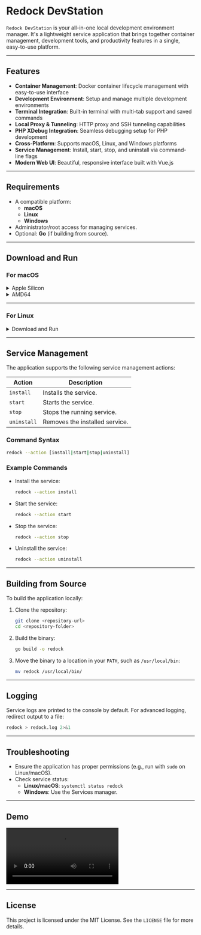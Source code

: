 
# Redock DevStation

`Redock DevStation` is your all-in-one local development environment manager. It's a lightweight service application that brings together container management, development tools, and productivity features in a single, easy-to-use platform.

---

## Features
- **Container Management**: Docker container lifecycle management with easy-to-use interface
- **Development Environment**: Setup and manage multiple development environments
- **Terminal Integration**: Built-in terminal with multi-tab support and saved commands
- **Local Proxy & Tunneling**: HTTP proxy and SSH tunneling capabilities
- **PHP XDebug Integration**: Seamless debugging setup for PHP development
- **Cross-Platform**: Supports macOS, Linux, and Windows platforms
- **Service Management**: Install, start, stop, and uninstall via command-line flags
- **Modern Web UI**: Beautiful, responsive interface built with Vue.js

---

## Requirements
- A compatible platform:
  - **macOS**
  - **Linux**
  - **Windows**
- Administrator/root access for managing services.
- Optional: **Go** (if building from source).

---

## Download and Run
### For macOS

<details>
<summary>Apple Silicon</summary>

```bash
wget https://github.com/onuragtas/redock/releases/latest/download/redock_Darwin_arm64 -O /usr/local/bin/redock
chmod +x /usr/local/bin/redock
redock
```

</details>

<details>
<summary>AMD64</summary>

```bash
wget https://github.com/onuragtas/redock/releases/latest/download/redock_Darwin_amd64 -O /usr/local/bin/redock
chmod +x /usr/local/bin/redock
redock
```

</details>

---

### For Linux

<details>
<summary>Download and Run</summary>

Download the latest release:

```bash
wget https://github.com/onuragtas/redock/releases/latest/download/redock_Linux_amd64 -O /usr/local/bin/redock
chmod +x /usr/local/bin/redock
```

Run the application:

```bash
redock
```

</details>

---

## Service Management

The application supports the following service management actions:

| Action      | Description                 |
|-------------|-----------------------------|
| `install`   | Installs the service.       |
| `start`     | Starts the service.         |
| `stop`      | Stops the running service.  |
| `uninstall` | Removes the installed service. |

### Command Syntax
```bash
redock --action [install|start|stop|uninstall]
```

### Example Commands
- Install the service:
  ```bash
  redock --action install
  ```
- Start the service:
  ```bash
  redock --action start
  ```
- Stop the service:
  ```bash
  redock --action stop
  ```
- Uninstall the service:
  ```bash
  redock --action uninstall
  ```

---

## Building from Source
To build the application locally:
1. Clone the repository:
   ```bash
   git clone <repository-url>
   cd <repository-folder>
   ```

2. Build the binary:
   ```bash
   go build -o redock
   ```

3. Move the binary to a location in your `PATH`, such as `/usr/local/bin`:
   ```bash
   mv redock /usr/local/bin/
   ```

---

## Logging
Service logs are printed to the console by default. For advanced logging, redirect output to a file:
```bash
redock > redock.log 2>&1
```

---

## Troubleshooting
- Ensure the application has proper permissions (e.g., run with `sudo` on Linux/macOS).
- Check service status:
  - **Linux/macOS**: `systemctl status redock`
  - **Windows**: Use the Services manager.

---

## Demo
![Demo](https://user-images.githubusercontent.com/10091460/151700639-d8af1fff-d88b-4e33-a9ae-3b6a4622d5ec.mov)

---

## License
This project is licensed under the MIT License. See the `LICENSE` file for more details.


